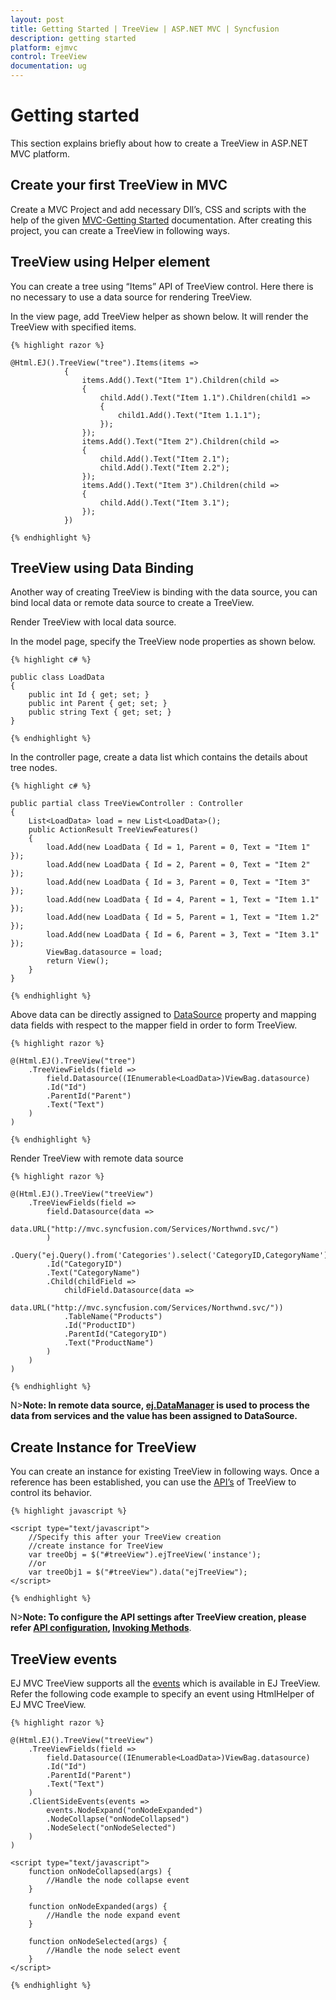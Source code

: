 ```yaml
---
layout: post
title: Getting Started | TreeView | ASP.NET MVC | Syncfusion
description: getting started
platform: ejmvc
control: TreeView
documentation: ug
---
```


# Getting started	

This section explains briefly about how to create a TreeView in ASP.NET MVC platform.

## Create your first TreeView in MVC

Create a MVC Project and add necessary Dll’s, CSS and scripts with the help of the given [MVC-Getting Started](http://help.syncfusion.com/aspnetmvc/getting-started) documentation. After creating this project, you can create a TreeView in following ways.

## TreeView using Helper element

You can create a tree using “Items” API of TreeView control. Here there is no necessary to use a data source for rendering TreeView. 

In the view page, add TreeView helper as shown below. It will render the TreeView with specified items.
    
    {% highlight razor %}

    @Html.EJ().TreeView("tree").Items(items =>
                {
                    items.Add().Text("Item 1").Children(child =>
                    {
                        child.Add().Text("Item 1.1").Children(child1 =>
                        {
                            child1.Add().Text("Item 1.1.1");
                        });
                    });
                    items.Add().Text("Item 2").Children(child =>
                    {
                        child.Add().Text("Item 2.1");
                        child.Add().Text("Item 2.2");
                    });
                    items.Add().Text("Item 3").Children(child =>
                    {
                        child.Add().Text("Item 3.1");
                    });
                })
                
    {% endhighlight %}       
    
## TreeView using Data Binding

Another way of creating TreeView is binding with the data source, you can bind local data or remote data source to create a TreeView. 

Render TreeView with local data source.

In the model page, specify the TreeView node properties as shown below.
    
    

    {% highlight c# %}

    public class LoadData
    {
        public int Id { get; set; }
        public int Parent { get; set; }
        public string Text { get; set; }
    }
    
    {% endhighlight %}
    
    
    
In the controller page, create a data list which contains the details about tree nodes.
    
    
    
    {% highlight c# %}

    public partial class TreeViewController : Controller
    {
        List<LoadData> load = new List<LoadData>();
        public ActionResult TreeViewFeatures()
        {
            load.Add(new LoadData { Id = 1, Parent = 0, Text = "Item 1" });
            load.Add(new LoadData { Id = 2, Parent = 0, Text = "Item 2" });
            load.Add(new LoadData { Id = 3, Parent = 0, Text = "Item 3" });
            load.Add(new LoadData { Id = 4, Parent = 1, Text = "Item 1.1" });
            load.Add(new LoadData { Id = 5, Parent = 1, Text = "Item 1.2" });
            load.Add(new LoadData { Id = 6, Parent = 3, Text = "Item 3.1" });
            ViewBag.datasource = load;
            return View();
        }
    }
    
    {% endhighlight %}
    
    
    
Above data can be directly assigned to [DataSource](http://help.syncfusion.com/cr/cref_files/aspnetmvc/ejmvc/Syncfusion.EJ~Syncfusion.JavaScript.TreeViewFieldsBuilder~Datasource.html) property and mapping data fields with respect to the mapper field in order to form TreeView.
    
    
    
    {% highlight razor %}
    
    @(Html.EJ().TreeView("tree")
        .TreeViewFields(field =>
            field.Datasource((IEnumerable<LoadData>)ViewBag.datasource)
            .Id("Id")
            .ParentId("Parent")
            .Text("Text")
        )
    )
    
    {% endhighlight %}
    
    
    
Render TreeView with remote data source
    
    
    
    {% highlight razor %}

    @(Html.EJ().TreeView("treeView")
        .TreeViewFields(field =>
            field.Datasource(data =>
                data.URL("http://mvc.syncfusion.com/Services/Northwnd.svc/")
            )
            .Query("ej.Query().from('Categories').select('CategoryID,CategoryName').take(3)")
            .Id("CategoryID")
            .Text("CategoryName")
            .Child(childField =>
                childField.Datasource(data =>
                    data.URL("http://mvc.syncfusion.com/Services/Northwnd.svc/"))
                .TableName("Products")
                .Id("ProductID")
                .ParentId("CategoryID")
                .Text("ProductName")
            )
        )
    )
    
    {% endhighlight %}
    
    
    
N>**Note: In remote data source, [ej.DataManager](http://helpjs.syncfusion.com/js/api/ejdatamanager) is used to process the data from services and the value has been assigned to DataSource.**

## Create Instance for TreeView

You can create an instance for existing TreeView in following ways. Once a reference has been established, you can use the [API’s](http://help.syncfusion.com/js/api/ejtreeview) of TreeView to control its behavior.
    
        
    {% highlight javascript %}
    
    <script type="text/javascript">
        //Specify this after your TreeView creation
        //create instance for TreeView
        var treeObj = $("#treeView").ejTreeView('instance');
        //or
        var treeObj1 = $("#treeView").data("ejTreeView");
    </script>
    
    {% endhighlight %}
    
    
    
N>**Note: To configure the API settings after TreeView creation, please refer [API configuration](http://help.syncfusion.com/js/api-configuration), [Invoking Methods](http://help.syncfusion.com/js/invoking-methods)**.
 
## TreeView events

EJ MVC TreeView supports all the [events](http://help.syncfusion.com/js/api/ejtreeview#events) which is available in EJ TreeView. Refer the following code example to specify an event using HtmlHelper of EJ MVC TreeView.
    
    
    
    {% highlight razor %}
    
    @(Html.EJ().TreeView("treeView")
        .TreeViewFields(field =>
            field.Datasource((IEnumerable<LoadData>)ViewBag.datasource)
            .Id("Id")
            .ParentId("Parent")
            .Text("Text")
        )
        .ClientSideEvents(events =>
            events.NodeExpand("onNodeExpanded")
            .NodeCollapse("onNodeCollapsed")
            .NodeSelect("onNodeSelected")
        )
    )
    
    <script type="text/javascript">
        function onNodeCollapsed(args) {
            //Handle the node collapse event
        }
    
        function onNodeExpanded(args) {
            //Handle the node expand event
        }
    
        function onNodeSelected(args) {
            //Handle the node select event
        }
    </script>
    
    {% endhighlight %}
    
    
 
